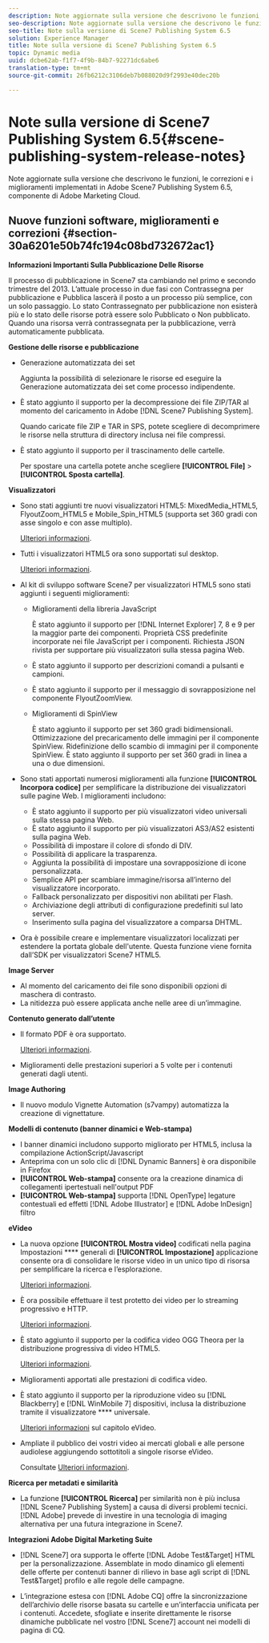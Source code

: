 ```yaml
---
description: Note aggiornate sulla versione che descrivono le funzioni, le correzioni e i miglioramenti implementati in Adobe Scene7 Publishing System 6.5, componente di Adobe Marketing Cloud.
seo-description: Note aggiornate sulla versione che descrivono le funzioni, le correzioni e i miglioramenti implementati in Adobe Scene7 Publishing System 6.5, componente di Adobe Marketing Cloud.
seo-title: Note sulla versione di Scene7 Publishing System 6.5
solution: Experience Manager
title: Note sulla versione di Scene7 Publishing System 6.5
topic: Dynamic media
uuid: dcbe62ab-f1f7-4f9b-84b7-92271dc6abe6
translation-type: tm+mt
source-git-commit: 26fb6212c3106deb7b088020d9f2993e40dec20b

---
```



# Note sulla versione di Scene7 Publishing System 6.5{#scene-publishing-system-release-notes}

Note aggiornate sulla versione che descrivono le funzioni, le correzioni e i miglioramenti implementati in Adobe Scene7 Publishing System 6.5, componente di Adobe Marketing Cloud.

## Nuove funzioni software, miglioramenti e correzioni {#section-30a6201e50b74fc194c08bd732672ac1}

**Informazioni Importanti Sulla Pubblicazione Delle Risorse**

Il processo di pubblicazione in Scene7 sta cambiando nel primo e secondo trimestre del 2013. L’attuale processo in due fasi con Contrassegna per pubblicazione e Pubblica lascerà il posto a un processo più semplice, con un solo passaggio. Lo stato Contrassegnato per pubblicazione non esisterà più e lo stato delle risorse potrà essere solo Pubblicato o Non pubblicato. Quando una risorsa verrà contrassegnata per la pubblicazione, verrà automaticamente pubblicata. 

**Gestione delle risorse e pubblicazione**

* Generazione automatizzata dei set

   Aggiunta la possibilità di selezionare le risorse ed eseguire la Generazione automatizzata dei set come processo indipendente.
* È stato aggiunto il supporto per la decompressione dei file ZIP/TAR al momento del caricamento in Adobe [!DNL Scene7 Publishing System].

   Quando caricate file ZIP e TAR in SPS, potete scegliere di decomprimere le risorse nella struttura di directory inclusa nei file compressi.

* È stato aggiunto il supporto per il trascinamento delle cartelle.

   Per spostare una cartella potete anche scegliere **[!UICONTROL File]** > **[!UICONTROL Sposta cartella]**.

**Visualizzatori**

* Sono stati aggiunti tre nuovi visualizzatori HTML5: MixedMedia_HTML5, FlyoutZoom_HTML5 e Mobile_Spin_HTML5 (supporta set 360 gradi con asse singolo e con asse multiplo).

   [Ulteriori informazioni](http://help.adobe.com/en_US/scene7/using/WS6E593DEA-7D81-4cd6-84B0-85E8BB274176.html#WS1c46793299cf21d77e926d1613177f0a020-8000.html).
* Tutti i visualizzatori HTML5 ora sono supportati sul desktop.

   [Ulteriori informazioni](http://help.adobe.com/en_US/scene7/using/WS6E593DEA-7D81-4cd6-84B0-85E8BB274176.html#WS1c46793299cf21d77e926d1613177f0a020-8000.html).
* Al kit di sviluppo software Scene7 per visualizzatori HTML5 sono stati aggiunti i seguenti miglioramenti:

   * Miglioramenti della libreria JavaScript

      È stato aggiunto il supporto per [!DNL Internet Explorer] 7, 8 e 9 per la maggior parte dei componenti. Proprietà CSS predefinite incorporate nei file JavaScript per i componenti. Richiesta JSON rivista per supportare più visualizzatori sulla stessa pagina Web.
   * È stato aggiunto il supporto per descrizioni comandi a pulsanti e campioni.
   * È stato aggiunto il supporto per il messaggio di sovrapposizione nel componente FlyoutZoomView.
   * Miglioramenti di SpinView

      È stato aggiunto il supporto per set 360 gradi bidimensionali. Ottimizzazione del precaricamento delle immagini per il componente SpinView. Ridefinizione dello scambio di immagini per il componente SpinView. È stato aggiunto il supporto per set 360 gradi in linea a una o due dimensioni.

* Sono stati apportati numerosi miglioramenti alla funzione **[!UICONTROL Incorpora codice]** per semplificare la distribuzione dei visualizzatori sulle pagine Web. I miglioramenti includono:

   * È stato aggiunto il supporto per più visualizzatori video universali sulla stessa pagina Web.
   * È stato aggiunto il supporto per più visualizzatori AS3/AS2 esistenti sulla pagina Web.
   * Possibilità di impostare il colore di sfondo di DIV.
   * Possibilità di applicare la trasparenza.
   * Aggiunta la possibilità di impostare una sovrapposizione di icone personalizzata.
   * Semplice API per scambiare immagine/risorsa all’interno del visualizzatore incorporato.
   * Fallback personalizzato per dispositivi non abilitati per Flash.
   * Archiviazione degli attributi di configurazione predefiniti sul lato server.
   * Inserimento sulla pagina del visualizzatore a comparsa DHTML.

* Ora è possibile creare e implementare visualizzatori localizzati per estendere la portata globale dell&#39;utente. Questa funzione viene fornita dall’SDK per visualizzatori Scene7 HTML5.

**Image Server**

* Al momento del caricamento dei file sono disponibili opzioni di maschera di contrasto.
* La nitidezza può essere applicata anche nelle aree di un’immagine.

**Contenuto generato dall’utente**

* Il formato PDF è ora supportato.

   [Ulteriori informazioni](http://help.adobe.com/en_US/scene7/using/WSe8b0455615e2dc47-2df907a712f31201b35-8000.html).
* Miglioramenti delle prestazioni superiori a 5 volte per i contenuti generati dagli utenti.

**Image Authoring**

* Il nuovo modulo Vignette Automation (s7vampy) automatizza la creazione di vignettature.

**Modelli di contenuto (banner dinamici e Web-stampa)**

* I banner dinamici includono supporto migliorato per HTML5, inclusa la compilazione ActionScript/Javascript
* Anteprima con un solo clic di [!DNL Dynamic Banners] è ora disponibile in Firefox
* **[!UICONTROL Web-stampa]** consente ora la creazione dinamica di collegamenti ipertestuali nell&#39;output PDF
* **[!UICONTROL Web-stampa]** supporta [!DNL OpenType] legature contestuali ed effetti [!DNL Adobe Illustrator] e [!DNL Adobe InDesign] filtro

**eVideo**

* La nuova opzione **[!UICONTROL Mostra video]** codificati nella pagina Impostazioni **** generali di **[!UICONTROL Impostazione]** applicazione consente ora di consolidare le risorse video in un unico tipo di risorsa per semplificare la ricerca e l’esplorazione.

   [Ulteriori informazioni](http://help.adobe.com/en_US/scene7/using/WSCCBA9D3A-06A3-4f29-AF6B-36CBB2A655F1.html).

* È ora possibile effettuare il test protetto dei video per lo streaming progressivo e HTTP.

   [Ulteriori informazioni](http://help.adobe.com/en_US/scene7/using/WSd968ca97bf01df72-5efde3a123268dd80f5-8000.html).
* È stato aggiunto il supporto per la codifica video OGG Theora per la distribuzione progressiva di video HTML5.

   [Ulteriori informazioni](http://help.adobe.com/en_US/scene7/using/WSE86ACF2B-BD50-4c48-A1D7-9CD4405B62D0.html#WS1c46793299cf21d7-39fae9c1131ba8968f7-7fff.html).
* Miglioramenti apportati alle prestazioni di codifica video.
* È stato aggiunto il supporto per la riproduzione video su [!DNL Blackberry] e [!DNL WinMobile 7] dispositivi, inclusa la distribuzione tramite il visualizzatore **** universale.

   [Ulteriori informazioni](http://help.adobe.com/en_US/scene7/using/WS6E593DEA-7D81-4cd6-84B0-85E8BB274176.html#WS1c46793299cf21d77e926d1613177f0a020-8000.html) sul capitolo [](http://help.adobe.com/en_US/scene7/using/WS53492AE1-6029-45d8-BF80-F4B5CF33EB08.html)eVideo.

* Ampliate il pubblico dei vostri video ai mercati globali e alle persone audiolese aggiungendo sottotitoli a singole risorse eVideo.

   Consultate [Ulteriori informazioni](http://help.adobe.com/en_US/scene7/using/WS98ca2e6790647c06-6f6f53e137b959f094-8000.html).

**Ricerca per metadati e similarità**

* La funzione **[!UICONTROL Ricerca]** per similarità non è più inclusa [!DNL Scene7 Publishing System] a causa di diversi problemi tecnici. [!DNL Adobe] prevede di investire in una tecnologia di imaging alternativa per una futura integrazione in Scene7.

**Integrazioni Adobe Digital Marketing Suite**

* [!DNL Scene7] ora supporta le offerte [!DNL Adobe Test&Target] HTML per la personalizzazione. Assemblate in modo dinamico gli elementi delle offerte per contenuti banner di rilievo in base agli script di [!DNL Test&Target] profilo e alle regole delle campagne.

* L’integrazione estesa con [!DNL Adobe CQ] offre la sincronizzazione dell’archivio delle risorse basata su cartelle e un’interfaccia unificata per i contenuti. Accedete, sfogliate e inserite direttamente le risorse dinamiche pubblicate nel vostro [!DNL Scene7] account nei modelli di pagina di CQ.

